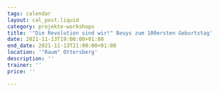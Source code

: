 ```yaml
---
tags: calendar
layout: cal_post.liquid
category: projekte-workshops
title: '"Die Revolution sind wir!" Beuys zum 100ersten Geburtstag'
date: 2021-11-13T19:00:00+01:00
end_date: 2021-11-13T21:00:00+01:00
location: '"Raum" Ottersberg'
description: ''
trainer: ''
price: ''

---
```

